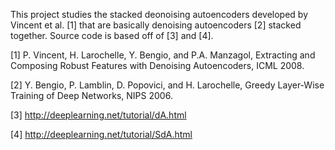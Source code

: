 This project studies the stacked deonoising autoencoders developed by Vincent et al. [1] that are basically denoising autoencoders [2] stacked together. Source code is based off of [3] and [4].

[1] P. Vincent, H. Larochelle, Y. Bengio, and P.A. Manzagol, Extracting and Composing Robust Features with Denoising Autoencoders, ICML 2008.

[2] Y. Bengio, P. Lamblin, D. Popovici, and H. Larochelle, Greedy Layer-Wise Training of Deep Networks, NIPS 2006.

[3] http://deeplearning.net/tutorial/dA.html

[4] http://deeplearning.net/tutorial/SdA.html
